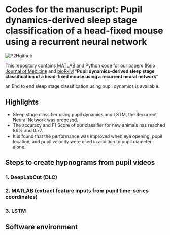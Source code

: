 # Codes for the manuscript: Pupil dynamics-derived sleep stage classification of a head-fixed mouse using a recurrent neural network
![P2Hgithub](https://user-images.githubusercontent.com/78021878/183251903-d4405d1e-f726-40ab-9bb6-3092c67f6ce2.gif)



This repository contains MATLAB and Python code for our papers ([Keio Journal of Medicine]() and [bioRxiv]())__"Pupil dynamics-derived sleep stage classification of a head-fixed mouse using a recurrent neural network"__

an End to end sleep stage classification using pupil dynamics is available.

## Highlights
- Sleep stage classifier using pupil dynamics and LSTM, the Recurrent Neural Network was proposed.
- The accuracy and F1 Score of our classifier for new animals has reached 86% and 0.77.
- It is found that the performance was improved when eye opening, pupil location, and pupil velocity were used in addition to pupil diameter alone.

## Steps to create hypnograms from pupil videos
### 1. DeepLabCut (DLC)
### 2. MATLAB (extract feature inputs from pupil time-series coordinates)
### 3. LSTM

## Software environment
